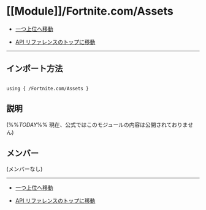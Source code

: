 # [[Module]]/Fortnite.com/Assets

- [一つ上位へ移動](../main.md)

- [API リファレンスのトップに移動](/main.md)

---

## インポート方法

```verse

using { /Fortnite.com/Assets }

```

## 説明

(%%_TODAY_%% 現在、公式ではこのモジュールの内容は公開されておりません)

## メンバー

(メンバーなし)

---

- [一つ上位へ移動](../main.md)

- [API リファレンスのトップに移動](/main.md)
